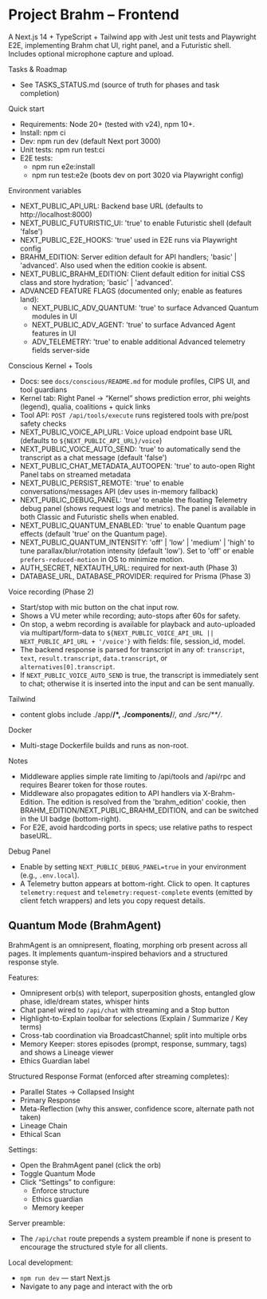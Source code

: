 # Project Brahm – Frontend

A Next.js 14 + TypeScript + Tailwind app with Jest unit tests and Playwright E2E, implementing Brahm chat UI, right panel, and a Futuristic shell. Includes optional microphone capture and upload.

Tasks & Roadmap
- See TASKS_STATUS.md (source of truth for phases and task completion)

Quick start
- Requirements: Node 20+ (tested with v24), npm 10+.
- Install: npm ci
- Dev: npm run dev (default Next port 3000)
- Unit tests: npm run test:ci
- E2E tests: 
  - npm run e2e:install
  - npm run test:e2e (boots dev on port 3020 via Playwright config)

Environment variables
- NEXT_PUBLIC_API_URL: Backend base URL (defaults to http://localhost:8000)
- NEXT_PUBLIC_FUTURISTIC_UI: 'true' to enable Futuristic shell (default 'false')
- NEXT_PUBLIC_E2E_HOOKS: 'true' used in E2E runs via Playwright config
- BRAHM_EDITION: Server edition default for API handlers; 'basic' | 'advanced'. Also used when the edition cookie is absent.
- NEXT_PUBLIC_BRAHM_EDITION: Client default edition for initial CSS class and store hydration; 'basic' | 'advanced'.
- ADVANCED FEATURE FLAGS (documented only; enable as features land):
  - NEXT_PUBLIC_ADV_QUANTUM: 'true' to surface Advanced Quantum modules in UI
  - NEXT_PUBLIC_ADV_AGENT: 'true' to surface Advanced Agent features in UI
  - ADV_TELEMETRY: 'true' to enable additional Advanced telemetry fields server-side

Conscious Kernel + Tools
- Docs: see `docs/conscious/README.md` for module profiles, CIPS UI, and tool guardians
- Kernel tab: Right Panel → “Kernel” shows prediction error, phi weights (legend), qualia, coalitions + quick links
- Tool API: `POST /api/tools/execute` runs registered tools with pre/post safety checks
- NEXT_PUBLIC_VOICE_API_URL: Voice upload endpoint base URL (defaults to `${NEXT_PUBLIC_API_URL}/voice`)
- NEXT_PUBLIC_VOICE_AUTO_SEND: 'true' to automatically send the transcript as a chat message (default 'false')
- NEXT_PUBLIC_CHAT_METADATA_AUTOOPEN: 'true' to auto-open Right Panel tabs on streamed metadata
- NEXT_PUBLIC_PERSIST_REMOTE: 'true' to enable conversations/messages API (dev uses in-memory fallback)
- NEXT_PUBLIC_DEBUG_PANEL: 'true' to enable the floating Telemetry debug panel (shows request logs and metrics). The panel is available in both Classic and Futuristic shells when enabled.
- NEXT_PUBLIC_QUANTUM_ENABLED: 'true' to enable Quantum page effects (default 'true' on the Quantum page).
- NEXT_PUBLIC_QUANTUM_INTENSITY: 'off' | 'low' | 'medium' | 'high' to tune parallax/blur/rotation intensity (default 'low'). Set to 'off' or enable `prefers-reduced-motion` in OS to minimize motion.
- AUTH_SECRET, NEXTAUTH_URL: required for next-auth (Phase 3)
- DATABASE_URL, DATABASE_PROVIDER: required for Prisma (Phase 3)

Voice recording (Phase 2)
- Start/stop with mic button on the chat input row.
- Shows a VU meter while recording; auto-stops after 60s for safety.
- On stop, a webm recording is available for playback and auto-uploaded via multipart/form-data to `${NEXT_PUBLIC_VOICE_API_URL || NEXT_PUBLIC_API_URL + '/voice'}` with fields: file, session_id, model.
- The backend response is parsed for transcript in any of: `transcript`, `text`, `result.transcript`, `data.transcript`, or `alternatives[0].transcript`.
- If `NEXT_PUBLIC_VOICE_AUTO_SEND` is true, the transcript is immediately sent to chat; otherwise it is inserted into the input and can be sent manually.

Tailwind
- content globs include ./app/**/*, ./components/**/*, and ./src/**/*.

Docker
- Multi-stage Dockerfile builds and runs as non-root.

Notes
- Middleware applies simple rate limiting to /api/tools and /api/rpc and requires Bearer token for those routes.
- Middleware also propagates edition to API handlers via X-Brahm-Edition. The edition is resolved from the 'brahm_edition' cookie, then BRAHM_EDITION/NEXT_PUBLIC_BRAHM_EDITION, and can be switched in the UI badge (bottom-right).
- For E2E, avoid hardcoding ports in specs; use relative paths to respect baseURL.

Debug Panel
- Enable by setting `NEXT_PUBLIC_DEBUG_PANEL=true` in your environment (e.g., `.env.local`).
- A Telemetry button appears at bottom-right. Click to open. It captures `telemetry:request` and `telemetry:request-complete` events (emitted by client fetch wrappers) and lets you copy request details.

## Quantum Mode (BrahmAgent)

BrahmAgent is an omnipresent, floating, morphing orb present across all pages. It implements quantum-inspired behaviors and a structured response style.

Features:
- Omnipresent orb(s) with teleport, superposition ghosts, entangled glow phase, idle/dream states, whisper hints
- Chat panel wired to `/api/chat` with streaming and a Stop button
- Highlight-to-Explain toolbar for selections (Explain / Summarize / Key terms)
- Cross-tab coordination via BroadcastChannel; split into multiple orbs
- Memory Keeper: stores episodes (prompt, response, summary, tags) and shows a Lineage viewer
- Ethics Guardian label

Structured Response Format (enforced after streaming completes):
- Parallel States → Collapsed Insight
- Primary Response
- Meta-Reflection (why this answer, confidence score, alternate path not taken)
- Lineage Chain
- Ethical Scan

Settings:
- Open the BrahmAgent panel (click the orb)
- Toggle Quantum Mode
- Click “Settings” to configure:
  - Enforce structure
  - Ethics guardian
  - Memory keeper

Server preamble:
- The `/api/chat` route prepends a system preamble if none is present to encourage the structured style for all clients.

Local development:
- `npm run dev` — start Next.js
- Navigate to any page and interact with the orb

